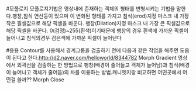 #모폴로지
모폴로지기법은 영상내에 존재하는 객체의 형태를 변형시키는 기법을 말한다.팽창,침식 연산등이 있으며 이 변화된 형태를 가지고 
침식(erod)지정 마스크 내 가장 작은 필셀값으로 해당 픽셀을 바꾼다.
팽창(Dilation)지정 마스크 내 가장 큰 픽셀값으로 해당 픽셀을 바꾼다.
0(검정)~255(흰색)이기때문에 팽창의 경우 흰색에 가까운 픽셀이 늘어나고 침식의경우 검은색에 가까운 픽셀이 늘어난다

#응용
Contour를 사용해서 경계그룹을 검출하기 전에 다음과 같은 작업을 해주면 도움이 된다고 한다.http://d2.naver.com/helloworld/8344782
Morph Gradient
영상에서 외곽선을 검출하는 한 방법으로 팽창(배경이 줄어들고 객체가 늘어남)과 침식(배경이 늘어나고 객체가 줄어듬)의 차를 이용하는 방법.캐니엣지랑 비교하면 어떤곳에서 어떤걸 쓸까??
Morph Close 
